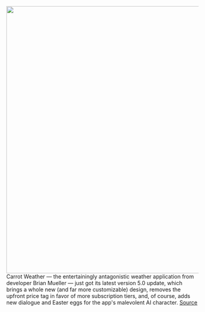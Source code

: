 <img src='https://cdn.vox-cdn.com/thumbor/UgxBPQXWJIZpiahe_4hhKnLI69k=/0x0:1600x900/1200x800/filters:focal(672x322:928x578)/cdn.vox-cdn.com/uploads/chorus_image/image/68735972/promo_presets.0.png' width='700px' /><br/>
Carrot Weather — the entertainingly antagonistic weather application from developer Brian Mueller — just got its latest version 5.0 update, which brings a whole new (and far more customizable) design, removes the upfront price tag in favor of more subscription tiers, and, of course, adds new dialogue and Easter eggs for the app's malevolent AI character.
<a href='https://www.theverge.com/2021/1/28/22254026/carrot-weather-version-5-update-ios-app-subscription'> Source <a/>